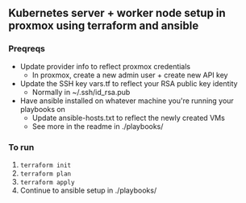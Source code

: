 ## Kubernetes server + worker node setup in proxmox using terraform and ansible

### Preqreqs
- Update provider info to reflect proxmox credentials
    - In proxmox, create a new admin user + create new API key
- Update the SSH key vars.tf to reflect your RSA public key identity
    - Normally in ~/.ssh/id_rsa.pub
- Have ansible installed on whatever machine you're running your playbooks on
    - Update ansible-hosts.txt to reflect the newly created VMs
    - See more in the readme in ./playbooks/

### To run
1. `terraform init`
2. `terraform plan`
3. `terraform apply`
4. Continue to ansible setup in ./playbooks/